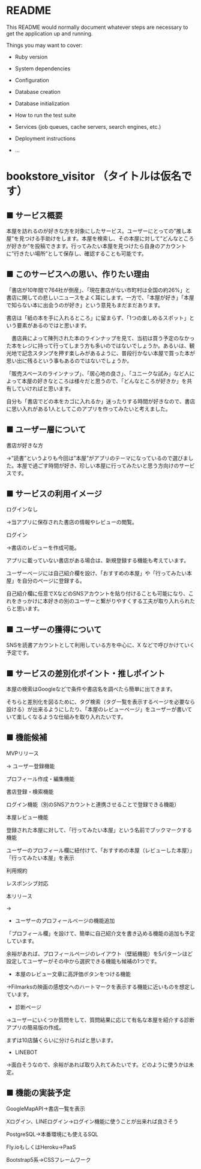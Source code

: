 # README

This README would normally document whatever steps are necessary to get the
application up and running.

Things you may want to cover:

* Ruby version

* System dependencies

* Configuration

* Database creation

* Database initialization

* How to run the test suite

* Services (job queues, cache servers, search engines, etc.)

* Deployment instructions

* ...
# bookstore_visitor （タイトルは仮名です）

## ■ サービス概要

本屋を訪れるのが好きな方を対象にしたサービス。ユーザーにとっての”推し本屋”を見つける手助けをします。本屋を検索し、その本屋に対して”どんなところが好きか”を投稿できます。行ってみたい本屋を見つけたら自身のアカウントに”行きたい場所”として保存し、確認することも可能です。

## ■ このサービスへの思い、作りたい理由

「書店が10年間で764社が倒産」、「現在書店がない市町村は全国の約26%」と書店に関しての悲しいニュースをよく耳にします。一方で、「本屋が好き」「本屋で知らない本に出会うのが好き」という意見もまだまだあります。

書店は「紙の本を手に入れるところ」に留まらず、「1つの楽しめるスポット」という要素があるのではと思います。

　書店員によって陳列された本のラインナップを見て、当初は買う予定のなかった本をレジに持って行ってしまう方も多いのではないでしょうか。あるいは、観光地で記念スタンプを押す楽しみがあるように、普段行かない本屋で買った本が思い出に残るという事もあるのではないでしょうか。

「販売スペースのラインナップ」、「居心地の良さ」、「ユニークな試み」など人によって本屋の好きなところは様々だと思うので、「どんなところが好きか」を共有していければと思います。

自分も「書店でどの本をカゴに入れるか」迷ったりする時間が好きなので、書店に思い入れがある1人としてこのアプリを作ってみたいと考えました。

## ■ ユーザー層について

書店が好きな方

→”読書”というよりも今回は”本屋”がアプリのテーマになっているので選びました。本屋で過ごす時間が好き、珍しい本屋に行ってみたいと思う方向けのサービスです。

## ■ サービスの利用イメージ

ログインなし

→当アプリに保存された書店の情報やレビューの閲覧。

ログイン

→書店のレビューを作成可能。

アプリに載っていない書店がある場合は、新規登録する機能も考えています。

ユーザーページには自己紹介欄を設け、「おすすめの本屋」や「行ってみたい本屋」を自分のページに登録する。

自己紹介欄に任意でXなどのSNSアカウントを貼り付けることも可能になり、これをきっかけに本好きの別のユーザーと繋がりやすくする工夫が取り入れられたらと思います。

## ■ ユーザーの獲得について

SNSを読書アカウントとして利用している方を中心に、X などで呼びかけていく予定です。

## ■ サービスの差別化ポイント・推しポイント

本屋の検索はGoogleなどで条件や書店名を調べたら簡単に出てきます。

そちらと差別化を図るために、タグ検索（タグ一覧を表示するページを必要なら設ける）が出来るようにしたり、「本屋のレビューページ」をユーザーが書いていて楽しくなるような仕組みを取り入れたいです。

## ■ 機能候補

MVPリリース

→
ユーザー登録機能

プロフィール作成・編集機能

書店登録・検索機能

ログイン機能（別のSNSアカウントと連携させることで登録できる機能）

本屋レビュー機能

登録された本屋に対して、「行ってみたい本屋」という名前でブックマークする機能

ユーザーのプロフィール欄に紐付けて、「おすすめの本屋（レビューした本屋）」「行ってみたい本屋」を表示

利用規約

レスポンシブ対応

本リリース

→

- ユーザーのプロフィールページの機能追加


「プロフィール欄」を設けて、簡単に自己紹介文を書き込める機能の追加も予定しています。

余裕があれば、プロフィールページのレイアウト（壁紙機能）を5パターンほど設定してユーザーがその中から選択できる機能も候補の1つです。

- 本屋のレビュー文章に高評価ボタンをつける機能

→Filmarksの映画の感想文へのハートマークを表示する機能に近いものを想定しています。

- 診断ページ

→ユーザーにいくつか質問をして、質問結果に応じて有名な本屋を紹介する診断アプリの簡易版の作成。

まずは10店舗くらいに分けらればと思います。

- LINEBOT

→面白そうなので、余裕があれば取り入れてみたいです。どのように使うかは未定。

## ■ 機能の実装予定

GoogleMapAPI→書店一覧を表示

Xログイン、LINEログイン→ログイン機能に使うことが出来れば良さそう

PostgreSQL→本番環境にも使えるSQL

Fly.ioもしくはHeroku→PaaS

Bootstrap5系→CSSフレームワーク
